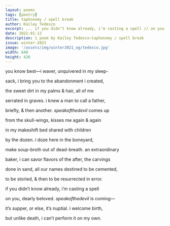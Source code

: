 ```yaml
---
layout: poems
tags: [poetry]
title: taphonomy / spell break
author: Kailey Tedesco
excerpt: ... if you didn’t know already, i’m casting a spell // on you, dearly beloved ...
date: 2022-01-12
description: 1 poem by Kailey Tedesco—taphonomy / spell break
issue: winter-2021
image: '/assets/img/winter2021_og/tedesco.jpg'
width: 640
height: 426
---
```


<div class="stanza">
<p class="poemline">you know best—i waver, unquivered in my sleep-</p>
<p class="poemline">sack, i bring you to the abandonment i created,</p>
<p class="poemline">the sweet dirt in my palms & hair, all of me</p>
<p class="poemline">serrated in graves. i knew a man to call a father,</p>
<p class="poemline">briefly, & then another. <em>speakofthedevil</em> comes up</p>
<p class="poemline">from the skull-wings, kisses me again & again</p>
<p class="poemline">in my makeshift bed shared with children</p>
<p class="poemline">by the dozen. i doze here in the boneyard,</p>
<p class="poemline">make soup-broth out of dead-breath. an extraordinary</p>
<p class="poemline">baker, i can savor flavors of the after, the carvings</p>
<p class="poemline">done in sand, all our names destined to be cemented,</p>
<p class="poemline">to be storied, & then to be resurrected in error.</p>
<p class="poemline">if you didn’t know already, i’m casting a spell</p>
<p class="poemline">on you, dearly beloved. <em>speakofthedevil</em> is coming—</p>
<p class="poemline">it’s supper, or else, it’s nuptial. i welcome birth,</p>
<p class="poemline">but unlike death, i can’t perform it on my own.</p>
</div>
